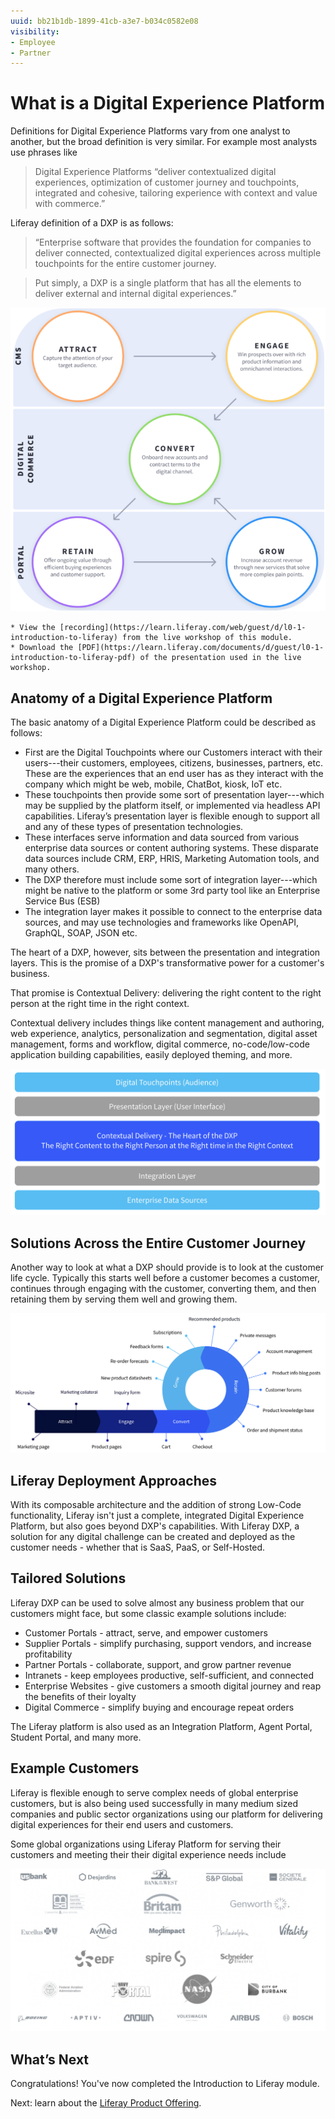 ```yaml
---
uuid: bb21b1db-1899-41cb-a3e7-b034c0582e08
visibility:
- Employee
- Partner
---
```


# What is a Digital Experience Platform

Definitions for Digital Experience Platforms vary from one analyst to another, but the broad definition is very similar.  For example most analysts use phrases like

> Digital Experience Platforms “deliver contextualized digital experiences, optimization of customer journey and touchpoints, integrated and cohesive, tailoring experience with context and value with commerce.”

Liferay definition of a DXP is as follows:

> “Enterprise software that provides the foundation for companies to deliver connected, contextualized digital experiences across multiple touchpoints for the entire customer journey.

> Put simply, a DXP is a single platform that has all the elements to deliver external and internal digital experiences.”

![Digital Experience Platforms provide all the tools necessary to external and internal digital experiences.](./what-is-a-digital-experience-platform/images/01.png)

```{note}
* View the [recording](https://learn.liferay.com/web/guest/d/l0-1-introduction-to-liferay) from the live workshop of this module.
* Download the [PDF](https://learn.liferay.com/documents/d/guest/l0-1-introduction-to-liferay-pdf) of the presentation used in the live workshop.
```

## Anatomy of a Digital Experience Platform

The basic anatomy of a Digital Experience Platform could be described as follows:

* First are the Digital Touchpoints where our Customers interact with their users---their customers, employees, citizens, businesses, partners, etc. These are the experiences that an end user has as they interact with the company which might be web, mobile, ChatBot, kiosk, IoT etc.
* These touchpoints then provide some sort of presentation layer---which may be supplied by the platform itself, or implemented via headless API capabilities. Liferay’s presentation layer is flexible enough to support all and any of these types of presentation technologies.
* These interfaces serve information and data sourced from various enterprise data sources or content authoring systems. These disparate data sources include CRM, ERP, HRIS, Marketing Automation tools, and many others.
* The DXP therefore must include some sort of integration layer---which might be native to the platform or some 3rd party tool like an Enterprise Service Bus (ESB)
* The integration layer makes it possible to connect to the enterprise data sources, and may use technologies and frameworks like OpenAPI, GraphQL, SOAP, JSON etc.

The heart of a DXP, however, sits between the presentation and integration layers. This is the promise of a DXP's transformative power for a customer's business.

That promise is Contextual Delivery: delivering the right content to the right person at the right time in the right context.

Contextual delivery includes things like content management and authoring, web experience, analytics, personalization and segmentation, digital asset management, forms and workflow, digital commerce, no-code/low-code application building capabilities, easily deployed theming, and more.

![Digital Experience Platforms deliver contextually appropriate content and assets to users at the right time.](./what-is-a-digital-experience-platform/images/02.png)

## Solutions Across the Entire Customer Journey

Another way to look at what a DXP should provide is to look at the customer life cycle.  Typically this starts well before a customer becomes a customer, continues through engaging with the customer, converting them, and then retaining them by serving them well and growing them.

![Digital Experience Platforms are a pivotal part of attracting, growing, and retaining a loyal customer base.](./what-is-a-digital-experience-platform/images/03.png)

## Liferay Deployment Approaches

With its composable architecture and the addition of strong Low-Code functionality, Liferay isn't just a complete, integrated Digital Experience Platform, but also goes beyond DXP's capabilities. With Liferay DXP, a solution for any digital challenge can be created and deployed as the customer needs - whether that is SaaS, PaaS, or Self-Hosted.

## Tailored Solutions

Liferay DXP can be used to solve almost any business problem that our customers might face, but some classic example solutions include:

* Customer Portals - attract, serve, and empower customers
* Supplier Portals - simplify purchasing, support vendors, and increase profitability
* Partner Portals - collaborate, support, and grow partner revenue
* Intranets - keep employees productive, self-sufficient, and connected
* Enterprise Websites - give customers a smooth digital journey and reap the benefits of their loyalty
* Digital Commerce - simplify buying and encourage repeat orders

The Liferay platform is also used as an Integration Platform, Agent Portal, Student Portal, and many more.

## Example Customers

Liferay is flexible enough to serve complex needs of global enterprise customers, but is also being used successfully in many medium sized companies and public sector organizations using our platform for delivering digital experiences for their end users and customers.

Some global organizations using Liferay Platform for serving their customers and meeting their their digital experience needs include

![Liferay boasts numerous recognizable brands and organizations as customers.](./what-is-a-digital-experience-platform/images/04.png)

## What’s Next

Congratulations! You've now completed the Introduction to Liferay module.

Next: learn about the [Liferay Product Offering](../liferay-product-offering.md).
